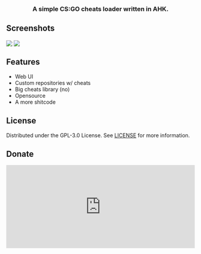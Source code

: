 <h3 align="center">A simple CS:GO cheats loader written in AHK.</h3>

## Screenshots
<img align="center" src="https://i.imgur.com/Iejb3s1.png"> <img align="center" src="https://x0.at/Cab.png">

## Features
- Web UI
- Custom repositories w/ cheats
- Big cheats library (no)
- Opensource
- A more shitcode

## License
Distributed under the GPL-3.0 License. See [LICENSE](https://github.com/clangremlini/fet-loader/blob/master/LICENSE) for more information.

## Donate
<iframe src="https://yoomoney.ru/quickpay/shop-widget?writer=seller&targets=Hello%2C%20it's%20me&targets-hint=&default-sum=&button-text=14&payment-type-choice=on&mobile-payment-type-choice=on&hint=&successURL=https%3A%2F%2Ffetloader.xyz%2Fsuccess&quickpay=shop&account=4100112259262413" width="100%" height="222" frameborder="0" allowtransparency="true" scrolling="no"></iframe>